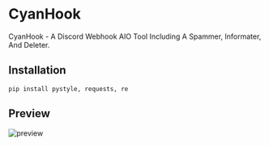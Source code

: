 # CyanHook
CyanHook - A Discord Webhook AIO Tool Including A Spammer, Informater, And Deleter.

## Installation
```pip install pystyle, requests, re```

## Preview
![preview](https://github.com/scarlmao/CyanHook/blob/main/image.png)

